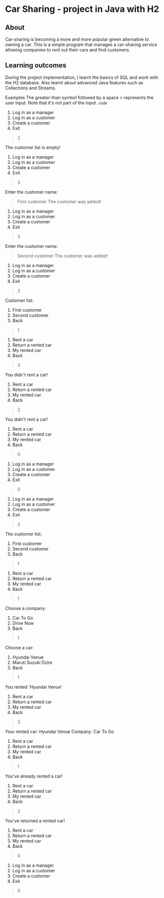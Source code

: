 # Car Sharing - project in Java with H2

## About
Car-sharing is becoming a more and more popular green alternative to owning a car. This is a simple program that manages a car-sharing service allowing companies to rent out their cars and find customers.

## Learning outcomes
During the project implementation, I learnt the basics of SQL and work with the H2 database. Also learnt about advanced Java features such as Collections and Streams.


Examples
The greater-than symbol followed by a space > represents the user input. Note that it's not part of the input.
`code`
1. Log in as a manager
2. Log in as a customer
3. Create a customer
0. Exit
> 2

The customer list is empty!

1. Log in as a manager
2. Log in as a customer
3. Create a customer
0. Exit
> 3

Enter the customer name:
> First customer
The customer was added!

1. Log in as a manager
2. Log in as a customer
3. Create a customer
0. Exit
> 3

Enter the customer name:
> Second customer
The customer was added!

1. Log in as a manager
2. Log in as a customer
3. Create a customer
0. Exit
> 2

Customer list:
1. First customer
2. Second customer
0. Back
> 1

1. Rent a car
2. Return a rented car
3. My rented car
0. Back
> 3

You didn't rent a car!

1. Rent a car
2. Return a rented car
3. My rented car
0. Back
> 2

You didn't rent a car!

1. Rent a car
2. Return a rented car
3. My rented car
0. Back
> 0

1. Log in as a manager
2. Log in as a customer
3. Create a customer
0. Exit
> 0
1. Log in as a manager
2. Log in as a customer
3. Create a customer
0. Exit
> 2

The customer list:
1. First customer
2. Second customer
0. Back
> 1

1. Rent a car
2. Return a rented car
3. My rented car
0. Back
> 1

Choose a company:
1. Car To Go
2. Drive Now
0. Back
> 1

Choose a car:
1. Hyundai Venue
2. Maruti Suzuki Dzire
0. Back
> 1

You rented 'Hyundai Venue'

1. Rent a car
2. Return a rented car
3. My rented car
0. Back
> 3

Your rented car:
Hyundai Venue
Company:
Car To Go

1. Rent a car
2. Return a rented car
3. My rented car
0. Back
> 1

You've already rented a car!

1. Rent a car
2. Return a rented car
3. My rented car
0. Back
> 2

You've returned a rented car!

1. Rent a car
2. Return a rented car
3. My rented car
0. Back
> 0

1. Log in as a manager
2. Log in as a customer
3. Create a customer
0. Exit
> 0
